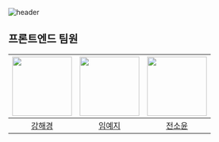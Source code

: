 ![header](https://capsule-render.vercel.app/api?type=Rect&color=auto&height=200&section=header&text=MediMatch&fontAlign=30&desc=병의원%20채용관리%20서비스%20&descSize=30&descAlign=60&descAlignY=50&fontSize=23&textBg=true)

## 프론트엔드 팀원

| <img src="https://avatars.githubusercontent.com/u/108416023?v=4" width="120"> | <img src="https://avatars.githubusercontent.com/u/106291546?v=4" width="120"> | <img src="https://avatars.githubusercontent.com/u/46959186?v=4" width="120"> |
| :---------------------------------------------------------------------------: | :---------------------------------------------------------------------------: | :--------------------------------------------------------------------------: |
|                       [강해경](https://github.com/hae9)                       |                      [임예지](https://github.com/1myeji)                      |                     [전소윤](https://github.com/ddoyun)                      |
